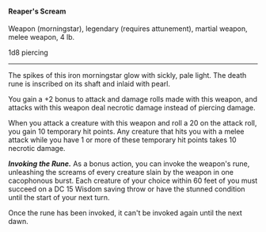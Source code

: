 #### Reaper's Scream

Weapon (morningstar), legendary (requires attunement), martial weapon, melee weapon, 4 lb.

1d8 piercing

---

The spikes of this iron morningstar glow with sickly, pale light. The death rune is inscribed on its shaft and inlaid with pearl.

You gain a +2 bonus to attack and damage rolls made with this weapon, and attacks with this weapon deal necrotic damage instead of piercing damage.

When you attack a creature with this weapon and roll a 20 on the attack roll, you gain 10 temporary hit points. Any creature that hits you with a melee attack while you have 1 or more of these temporary hit points takes 10 necrotic damage.

***Invoking the Rune.*** As a bonus action, you can invoke the weapon's rune, unleashing the screams of every creature slain by the weapon in one cacophonous burst. Each creature of your choice within 60 feet of you must succeed on a DC 15 Wisdom saving throw or have the stunned condition until the start of your next turn.

Once the rune has been invoked, it can't be invoked again until the next dawn.